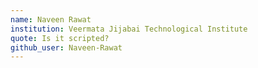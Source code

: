 ```yaml
---
name: Naveen Rawat
institution: Veermata Jijabai Technological Institute  
quote: Is it scripted? 
github_user: Naveen-Rawat
---
```

